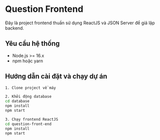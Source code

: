 # Question Frontend

Đây là project frontend thuần sử dụng ReactJS và JSON Server để giả lập backend.

## Yêu cầu hệ thống

- Node.js >= 16.x
- npm hoặc yarn

## Hướng dẫn cài đặt và chạy dự án
```sh
1. Clone project về máy

2. Khởi động database
cd database
npm install
npm start

3. Chạy frontend ReactJS
cd question-front-end
npm install
npm start
